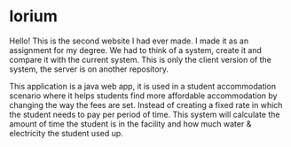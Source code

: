 # lorium
Hello! This is the second website I had ever made. I made it as an assignment for my degree. We had to think of a system, create it and compare it with the current system. This is only the client version of the system, the server is on another repository.

This application is a java web app, it is used in a student accommodation scenario where it helps students find more affordable accommodation by changing the way the fees are set. Instead of creating a fixed rate in which the student needs to pay per period of time. This system will calculate the amount of time the student is in the facility and how much water &amp; electricity the student used up.
